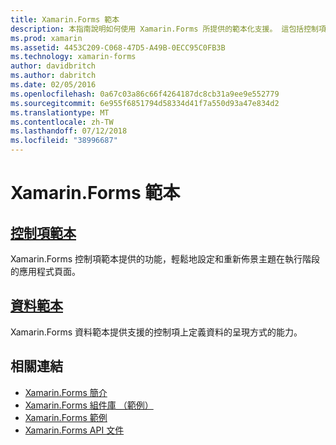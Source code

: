 ```yaml
---
title: Xamarin.Forms 範本
description: 本指南說明如何使用 Xamarin.Forms 所提供的範本化支援。 這包括控制項範本，可用來輕鬆地重新佈景主題及頁面在執行階段，以及支援的控制項定義資料的呈現方式的資料範本。
ms.prod: xamarin
ms.assetid: 4453C209-C068-47D5-A49B-0ECC95C0FB3B
ms.technology: xamarin-forms
author: davidbritch
ms.author: dabritch
ms.date: 02/05/2016
ms.openlocfilehash: 0a67c03a86c66f4264187dc8cb31a9ee9e552779
ms.sourcegitcommit: 6e955f6851794d58334d41f7a550d93a47e834d2
ms.translationtype: MT
ms.contentlocale: zh-TW
ms.lasthandoff: 07/12/2018
ms.locfileid: "38996687"
---
```

# <a name="xamarinforms-templates"></a>Xamarin.Forms 範本

## <a name="control-templatescontrol-templatesindexmd"></a>[控制項範本](control-templates/index.md)

Xamarin.Forms 控制項範本提供的功能，輕鬆地設定和重新佈景主題在執行階段的應用程式頁面。

## <a name="data-templatesdata-templatesindexmd"></a>[資料範本](data-templates/index.md)

Xamarin.Forms 資料範本提供支援的控制項上定義資料的呈現方式的能力。


## <a name="related-links"></a>相關連結

- [Xamarin.Forms 簡介](~/xamarin-forms/get-started/introduction-to-xamarin-forms.md)
- [Xamarin.Forms 組件庫 （範例）](https://developer.xamarin.com/samples/FormsGallery/)
- [Xamarin.Forms 範例](https://developer.xamarin.com/samples/tag/Xamarin.Forms/)
- [Xamarin.Forms API 文件](xref:Xamarin.Forms)

